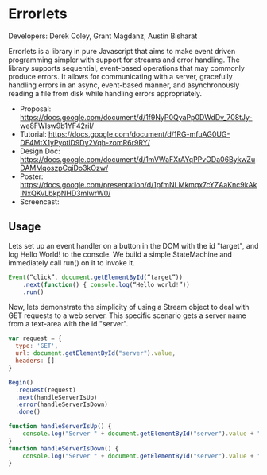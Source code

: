 # Errorlets
Developers: Derek Coley, Grant Magdanz, Austin Bisharat

Errorlets is a library in pure Javascript that aims to make event driven programming simpler with support for streams and error handling.
The library supports sequential, event-based operations that may commonly produce errors. It allows for communicating with a server, gracefully handling errors in an async, event-based manner, and asynchronously reading a file from disk while handling errors appropriately.

- Proposal: https://docs.google.com/document/d/1f9NyP0QyaPp0DWdDv_708tJy-we8FWIsw9b1YF42riI/
- Tutorial: https://docs.google.com/document/d/1RG-mfuAG0UG-DF4MtX1yPyotlD9Dy2Vqh-zomR6r9RY/
- Design Doc: https://docs.google.com/document/d/1mVWaFXrAYqPPvODa06BykwZuDAMMqoszpCqiDo3kOzw/
- Poster: https://docs.google.com/presentation/d/1pfmNLMkmqx7cYZAaKnc9kAkINxQKvLbkpNHD3mIwrW0/
- Screencast:

## Usage
Lets set up an event handler on a button in the DOM with the id "target", and log Hello World! to the console.
We build a simple StateMachine and immediately call run() on it to invoke it.
```javascript
Event(“click”, document.getElementById(“target”))
	.next(function() { console.log(“Hello world!”))
	.run()
```
Now, lets demonstrate the simplicity of using a Stream object to deal with GET requests to a web server. This specific scenario gets a server name from a text-area with the id "server".
```javascript
var request = {
  type: 'GET',
  url: document.getElementById("server").value,
  headers: []
}

Begin()
  .request(request)
  .next(handleServerIsUp)
  .error(handleServerIsDown)
  .done()

function handleServerIsUp() {
    console.log("Server " + document.getElementById("server").value + " is up :)"); 
}
function handleServerIsDown() {
    console.log("Server " + document.getElementById("server").value + " is down :("); 
}
```
